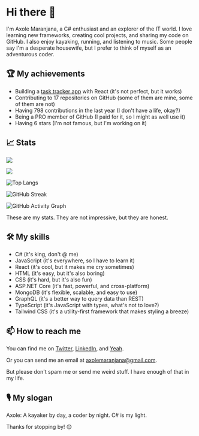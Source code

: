 # Hi there 👋

I'm Axole Maranjana, a C# enthusiast and an explorer of the IT world. I love learning new frameworks, creating cool projects, and sharing my code on GitHub. I also enjoy kayaking, running, and listening to music. Some people say I'm a desperate housewife, but I prefer to think of myself as an adventurous coder.

## 🏆 My achievements

- Building a [task tracker app](https://github.com/Axolem/task-tracker) with React (it's not perfect, but it works)
- Contributing to 17 repositories on GitHub (some of them are mine, some of them are not)
- Having 798 contributions in the last year (I don't have a life, okay?)
- Being a PRO member of GitHub (I paid for it, so I might as well use it)
- Having 6 stars (I'm not famous, but I'm working on it)

## 📈 Stats
<div style="display:'flex'; flex-direction:'row';">
        
![](https://github-readme-stats.vercel.app/api?&username=Axolem&show_icons=true&theme=dark&include_all_commits=true&count_private=true)

![](https://github-readme-stats.vercel.app/api/top-langs/?username=Axolem&layout=compact&langs_count=16&theme=dark)
        
</div>

<div style="display:'flex'; flex-direction:'row';">
        
![Top Langs](https://github-readme-stats.vercel.app/api/top-langs/?username=Axolem&layout=compact&theme=radical)
        
![GitHub Streak](https://github-readme-streak-stats.herokuapp.com/?user=Axolem&theme=radical)
        
</div>

![GitHub Activity Graph](https://activity-graph.herokuapp.com/graph?username=Axolem&theme=rogue)      

These are my stats. They are not impressive, but they are honest.


## 🛠️ My skills

- C# (it's king, don't @ me)
- JavaScript (it's everywhere, so I have to learn it)
- React (it's cool, but it makes me cry sometimes)
- HTML (it's easy, but it's also boring)
- CSS (it's hard, but it's also fun)
- ASP.NET Core (it's fast, powerful, and cross-platform)
- MongoDB (it's flexible, scalable, and easy to use)
- GraphQL (it's a better way to query data than REST)
- TypeScript (it's JavaScript with types, what's not to love?)
- Tailwind CSS (it's a utility-first framework that makes styling a breeze)


## 📫 How to reach me

You can find me on [Twitter](https://twitter.com/axole_ma), [LinkedIn](https://www.linkedin.com/in/axole-maranjana-8a0a1a1b9/), and [Yeah]().

Or you can send me an email at axolemaranjana@gmail.com.

But please don't spam me or send me weird stuff. I have enough of that in my life.

## 🎙️ My slogan

Axole: A kayaker by day, a coder by night. C# is my light.

Thanks for stopping by! 😊
